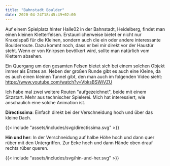 ```yaml
---
title: "Bahnstadt Boulder"
date: 2020-04-24T18:45:49+02:00
---
```


Auf einem Spielplatz hinter Halle02 in der Bahnstadt, Heidelberg, findet man einen kleinen Kletterfelsen.
Erstaunlicherweise bietet er nicht nur Kraxelspaß für die Kleinen, sondern auch die ein oder andere interessante Boulderroute.
Dazu kommt noch, dass er bei mir direkt vor der Haustür steht.
Wenn er von Knirpsen bevölkert wird, sollte man natürlich vom Klettern absehen.

Ein Quergang um den gesamten Felsen bietet sich bei einem solchen Objekt immer als Erstes an.
Neben der großen Runde gibt es auch eine Kleine, da es auch einen kleinen Tunnel gibt, den man auch im folgenden Video sieht:
https://www.youtube.com/watch?v=VbksBSWiVZU

Ich habe mal zwei weitere Routen "aufgezeichnet", beide mit einem Sitzstart.
Mehr aus technischer Spielerei.
Mich hat interessiert, wie anschaulich eine solche Animation ist.

__Directissima__:
Einfach direkt bei der Verschneidung hoch und über das kleine Dach.

{{< include "assets/includes/svg/directissima.svg" >}}

__Hin und her__:
In der Verschneidung auf halbe Höhe hoch und dann quer rüber mit den Untergriffen. Zur Ecke hoch und dann Hände oben drauf rechts rüber queren.

{{< include "assets/includes/svg/hin-und-her.svg" >}}
